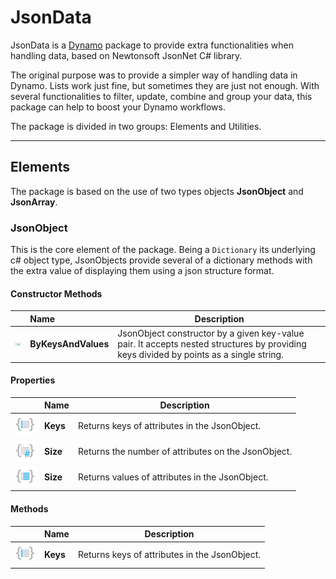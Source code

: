 # JsonData 
JsonData is a [Dynamo](http://www.dynamobim.org) package to provide extra functionalities when handling data, based on Newtonsoft JsonNet C# library.

The original purpose was to provide a simpler way of handling data in Dynamo. Lists work just fine, but sometimes they are just not enough. With several functionalities to filter, update, combine and group your data, this package can help to boost your Dynamo workflows.

The package is divided in two groups: Elements and Utilities.

___

## Elements
The package is based on the use of two types objects **JsonObject** and **JsonArray**.

### JsonObject
This is the core element of the package. Being a `Dictionary` its underlying c# object type, JsonObjects provide several of a dictionary methods with the extra value of displaying them using a json structure format.

#### Constructor Methods

|         | Name           | Description  |
| ------------- |:-------------| -----|
| ![ByKeysAndValues]  | **ByKeysAndValues** | JsonObject constructor by a given key-value pair. It accepts nested structures by providing keys divided by points as a single string. |

#### Properties
|       | Name | Description  |
| ----- |:-----| -----|
| ![Keys]  | **Keys** | Returns keys of attributes in the JsonObject. |
| ![Size]  | **Size** | Returns the number of attributes on the JsonObject. |
| ![Values]  | **Size** | Returns values of attributes in the JsonObject. |

#### Methods
|       | Name | Description  |
| ----- |:-----| -----|
| ![Keys]  | **Keys** | Returns keys of attributes in the JsonObject. |




[ByKeysAndValues]: ../JsonData/Resources/Images/Small/JsonData.Elements.JsonObject.ByKeysAndValues.Small.png
[Keys]: ../JsonData/Resources/Images/Small/JsonData.Elements.JsonObject.Keys.Small.png
[Size]: ../JsonData/Resources/Images/Small/JsonData.Elements.JsonObject.Size.Small.png
[Values]: ../JsonData/Resources/Images/Small/JsonData.Elements.JsonObject.Values.Small.png